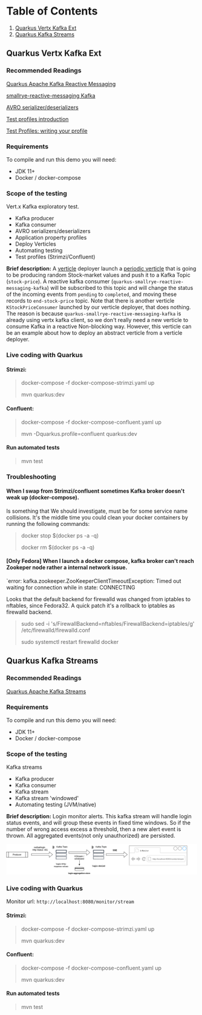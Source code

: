 # Table of Contents
1. [Quarkus Vertx Kafka Ext](#quarkus-vertx-kafka-ext)
2. [Quarkus Kafka Streams](#quarkus-kafka-streams)

## Quarkus Vertx Kafka Ext

### Recommended Readings

[Quarkus Apache Kafka Reactive Messaging](https://quarkus.io/guides/kafka)

[smallrye-reactive-messaging Kafka](https://smallrye.io/smallrye-reactive-messaging/smallrye-reactive-messaging/2/kafka/kafka.html)

[AVRO serializer/deserializers](https://smallrye.io/smallrye-reactive-messaging/smallrye-reactive-messaging/2.2/kafka/kafka.html#kafka-avro-configuration)

[Test profiles introduction](https://quarkus.io/blog/quarkus-test-profiles/)

[Test Profiles: writing your profile](https://quarkus.io/guides/getting-started-testing#writing-a-profile)

### Requirements

To compile and run this demo you will need:

- JDK 11+
- Docker / docker-compose

### Scope of the testing

Vert.x Kafka exploratory test. 
* Kafka producer
* Kafka consumer
* AVRO serializers/deserializers
* Application property profiles
* Deploy Verticles
* Automating testing
* Test profiles (Strimzi/Confluent)

**Brief description:** A [verticle][1] deployer launch a [periodic verticle][2] that is going to be producing random Stock-market values and push it to a Kafka Topic (`stock-price`). 
A reactive kafka consumer (`quarkus-smallrye-reactive-messaging-kafka`) will be subscribed to this topic and will change the status of the incoming events from `pending` to `completed`, and moving these records to `end-stock-price` topic. 
Note that there is another verticle `KStockPriceConsumer` launched by our verticle deployer, that does nothing. The reason is because `quarkus-smallrye-reactive-messaging-kafka` is already using vertx kafka client, 
so we don't really need a new verticle to consume Kafka in a reactive Non-blocking way. However, this verticle can be an example about how to deploy an abstract verticle from a verticle deployer.   
 
 [1]: https://vertx.io/docs/vertx-core/java/#_verticles
 [2]: https://vertx.io/docs/vertx-core/java/#_executing_periodic_and_delayed_actions
 
### Live coding with Quarkus

#### Strimzi:

> docker-compose -f docker-compose-strimzi.yaml up
>
> mvn quarkus:dev

#### Confluent:
> docker-compose -f docker-compose-confluent.yaml up
>
> mvn -Dquarkus.profile=confluent quarkus:dev

#### Run automated tests
> mvn test

### Troubleshooting

#### When I swap from Strimzi/confluent sometimes Kafka broker doesn't weak up (docker-compose).
Is something that We should investigate, must be for some service name collisions. It's the middle time you could clean your docker containers by running the following commands:
> docker stop $(docker ps -a -q)
>
> docker rm $(docker ps -a -q)

#### [Only Fedora] When I launch a docker compose, kafka broker can't reach Zookeper node rather a internal network issue. 
`error: kafka.zookeeper.ZooKeeperClientTimeoutException: Timed out waiting for connection while in state: CONNECTING

Looks that the default backend for firewalld was changed from iptables to nftables, since Fedora32. A quick patch it's a rollback to iptables as firewalld backend.
> sudo sed -i 's/FirewallBackend=nftables/FirewallBackend=iptables/g' /etc/firewalld/firewalld.conf
>
> sudo systemctl restart firewalld docker

## Quarkus Kafka Streams

### Recommended Readings

[Quarkus Apache Kafka Streams](https://quarkus.io/guides/kafka-streams)

### Requirements

To compile and run this demo you will need:

- JDK 11+
- Docker / docker-compose

### Scope of the testing

Kafka streams 
* Kafka producer
* Kafka consumer
* Kafka stream
* Kafka stream 'windowed'
* Automating testing (JVM/native)

**Brief description:** Login monitor alerts. This kafka stream will handle login status events, and will group these events in fixed time windows. 
So if the number of wrong access excess a threshold, then a new alert event is thrown. All aggregated events(not only unauthorized) are persisted.   

![Architecture Diagram](docs/LoginMonitor.png)

### Live coding with Quarkus

Monitor url: `http://localhost:8080/monitor/stream`

#### Strimzi:

> docker-compose -f docker-compose-strimzi.yaml up
>
> mvn quarkus:dev

#### Confluent:
> docker-compose -f docker-compose-confluent.yaml up
>
> mvn quarkus:dev

#### Run automated tests
> mvn test